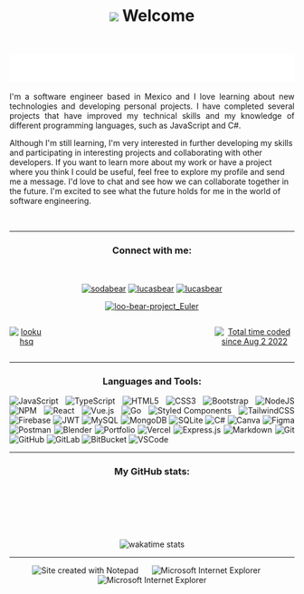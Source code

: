 <h1 align="center"><a href="https://who-is-tofubear.web.app/"><img src="https://media.giphy.com/media/hvRJCLFzcasrR4ia7z/giphy.gif" width="5%"></a> Welcome</h1>

<br/>

<p align="center">
<img height="50" alt="I'm Lucas and I like programming" src="./images/note.svg" />
</p>


<p align="justify">
I'm a software engineer based in Mexico and I love learning about new technologies and developing personal projects. I have completed several projects that have improved my technical skills and my knowledge of different programming languages, such as JavaScript and C#.

Although I'm still learning, I'm very interested in further developing my skills and participating in interesting projects and collaborating with other developers. If you want to learn more about my work or have a project where you think I could be useful, feel free to explore my profile and send me a message. I'd love to chat and see how we can collaborate together in the future. I'm excited to see what the future holds for me in the world of software engineering.
</p>

<br/>

---

<h3 align="center">Connect with me:</h3>
<br />
<p align="center">
<a href="https://dev.to/sodabear" target="_blank"><img align="center" src="https://raw.githubusercontent.com/rahuldkjain/github-profile-readme-generator/master/src/images/icons/Social/devto.svg" alt="sodabear" height="30" width="40" /></a>
<a href="https://linkedin.com/in/lucasbear" target="_blank"><img align="center" src="https://raw.githubusercontent.com/rahuldkjain/github-profile-readme-generator/master/src/images/icons/Social/linked-in-alt.svg" alt="lucasbear" height="30" width="40" /></a>
<a href="https://www.leetcode.com/lucasbear" target="_blank"><img align="center" src="https://raw.githubusercontent.com/rahuldkjain/github-profile-readme-generator/master/src/images/icons/Social/leet-code.svg" alt="lucasbear" height="30" width="40" /></a>

<br/>
<div align="center">
<a href="https://github.com/loo-kuhs/project-euler-solutions" target="_blank">
<img src="https://projecteuler.net/profile/loo-bear.png" alt="loo-bear-project_Euler" height="45" width="150"/>
</a>
</div>

</p>
<div align="center" style="display: flex; flex-direction: row">
<p style="padding-right: 60%"> <a href="https://twitter.com/lookuhsq" target="blank"><img src="https://img.shields.io/twitter/follow/lookuhsq?logo=twitter&style=for-the-badge" alt="lookuhsq" /></a> </p>
<p > <a href="https://wakatime.com/@7aee7cd2-8a51-4317-9fdf-79cd11388f61"><img src="https://wakatime.com/badge/user/7aee7cd2-8a51-4317-9fdf-79cd11388f61.svg?style=for-the-badge" alt="Total time coded since Aug 2 2022" /></a> </p>
</div>


---

<h3 align="center">Languages and Tools:</h3>
<p align="justify"><img src="https://img.shields.io/badge/javascript-%23323330.svg?style=flat-square&logo=javascript&logoColor=%23F7DF1E" alt="JavaScript"> <img src="https://img.shields.io/badge/typescript-%23007ACC.svg?style=flat-square&logo=typescript&logoColor=white" alt="TypeScript"> <img src="https://img.shields.io/badge/html5-%23E34F26.svg?style=flat-square&logo=html5&logoColor=white" alt="HTML5"> <img src="https://img.shields.io/badge/css3-%231572B6.svg?style=flat-square&logo=css3&logoColor=white" alt="CSS3"> <img src="https://img.shields.io/badge/bootstrap-%23563D7C.svg?style=flat-square&logo=bootstrap&logoColor=white" alt="Bootstrap"> <img src="https://img.shields.io/badge/node.js-6DA55F?style=flat-square&logo=node.js&logoColor=white" alt="NodeJS"> <img src="https://img.shields.io/badge/NPM-%23000000.svg?style=flat-square&logo=npm&logoColor=white" alt="NPM"> <img src="https://img.shields.io/badge/React-%2320232a.svg?style=flat-square&logo=react&logoColor=%2361DAFB" alt="React"> <img src="https://img.shields.io/badge/Vue-%2320232a.svg?style=flat-square&logo=vue.js&logoColor=colored" alt="Vue.js"> <img src="https://img.shields.io/badge/-Golang-%2320232a.svg?style=flat-square&logo=Go&logoColor=colored" alt="Go" > <img src="https://img.shields.io/badge/styled--components-DB7093?style=flat-square&logo=styled-components&logoColor=white" alt="Styled Components"> <img src="https://img.shields.io/badge/tailwindcss-%2338B2AC.svg?style=flat-square&logo=tailwind-css&logoColor=white" alt="TailwindCSS"> <img src="https://img.shields.io/badge/firebase-%23039BE5.svg?style=flat-square&logo=firebase" alt="Firebase"> <img src="https://img.shields.io/badge/JWT-black?style=flat-square&logo=JSON%20web%20tokens" alt="JWT"> <img src="https://img.shields.io/badge/mysql-%2300f.svg?style=flat-square&logo=mysql&logoColor=white" alt="MySQL"> <img src="https://img.shields.io/badge/MongoDB-%234ea94b.svg?style=flat-square&logo=mongodb&logoColor=white" alt="MongoDB"> <img src="https://img.shields.io/badge/sqlite-%2307405e.svg?style=flat-square&logo=sqlite&logoColor=white" alt="SQLite"> <img src="https://img.shields.io/badge/c%23-%23239120.svg?style=flat-square&logo=c-sharp&logoColor=white" alt="C#"> <img src="https://img.shields.io/badge/Canva-%2300C4CC.svg?style=flat-square&logo=Canva&logoColor=white" alt="Canva"> <img src="https://img.shields.io/badge/figma-%23F24E1E.svg?style=flat-square&logo=figma&logoColor=white" alt="Figma"> <img src="https://img.shields.io/badge/Postman-FF6C37?style=flat-square&logo=postman&logoColor=white" alt="Postman"> <img src="https://img.shields.io/badge/blender-%23F5792A.svg?style=flat-square&logo=blender&logoColor=white" alt="Blender"> <img src="https://img.shields.io/badge/Portfolio-%23000000.svg?style=flat-square&logo=firefox&logoColor=#FF7139" alt="Portfolio"> <img src="https://img.shields.io/badge/vercel-%23000000.svg?style=flat-square&logo=vercel&logoColor=white" alt="Vercel"> <img src="https://img.shields.io/badge/express.js-%23404d59.svg?style=flat-square&logo=express&logoColor=%2361DAFB" alt="Express.js">  <img src="https://img.shields.io/badge/markdown-%23000000.svg?style=flat-square&logo=markdown&logoColor=white" alt="Markdown"> <img src="https://img.shields.io/badge/-Git-black?style=flat-square&logo=git" alt="Git"> <img src="https://img.shields.io/badge/-GitHub-181717?style=flat-square&logo=github" alt="GitHub"> <img src="https://img.shields.io/badge/-GitLab-FCA121?style=flat-square&logo=gitlab" alt="GitLab"> <img src="https://img.shields.io/badge/-BitBucket-darkblue?style=flat-square&logo=bitbucket" alt="BitBucket" > <img src="https://img.shields.io/badge/-VS%20Code-007ACC?style=flat-square&logo=visual-studio-code" alt="VSCode" > </p> 

---

<h3 align="center">My GitHub stats:</h3>
<br />
<p align="center">
<img src="https://github-readme-stats.vercel.app/api/top-langs/?username=loo-kuhs&theme=aura&hide_border=false&include_all_commits=true&count_private=true&layout=compact&hide_title=false&langs_count=12" alt="">
</p>
<br/>
<p align="center"><img src="https://github-readme-stats.vercel.app/api/wakatime?username=loo_kuhs&range=last_7_days&theme=aura&layout=compact&custom_title=This+week+I+coded+using:" alt="wakatime stats"></p>

---

<div align="center">
  <img src="https://raw.githubusercontent.com/BrunnerLivio/brunnerlivio/master/images/notepad.gif" alt="Site created with Notepad" height="30" />
<!-- "margin-right: whatever;" -->
  <span>&nbsp;&nbsp;&nbsp;&nbsp;</span>  
  <img src="https://raw.githubusercontent.com/BrunnerLivio/brunnerlivio/master/images/ie_logo.gif" alt="Microsoft Internet Explorer" />
  <span>&nbsp;&nbsp;&nbsp;&nbsp;</span>  
  <img src="https://raw.githubusercontent.com/BrunnerLivio/brunnerlivio/master/images/noframes.gif" alt="Microsoft Internet Explorer" />
</div>

<br />

<div align="center">
<p><a href="https://visitcount.itsvg.in"><img src="https://visitcount.itsvg.in/api?id=loo-kuhs&icon=1&color=6" alt=""></a></p>
</div>